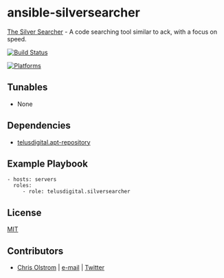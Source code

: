 # ansible-silversearcher

[The Silver Searcher](https://github.com/ggreer/the_silver_searcher) - A code searching tool similar to ack, with a focus on speed.


[![Build Status](https://travis-ci.org/telusdigital/ansible-silversearcher.svg?branch=master)](https://travis-ci.org/telusdigital/ansible-silversearcher)

[![Platforms](http://img.shields.io/badge/platforms-ubuntu-lightgrey.svg?style=flat)](#)

Tunables
--------
* None

Dependencies
------------
* [telusdigital.apt-repository](https://github.com/telusdigital/ansible-apt-repository/)

Example Playbook
----------------
    - hosts: servers
      roles:
         - role: telusdigital.silversearcher

License
-------
[MIT](https://tldrlegal.com/license/mit-license)

Contributors
------------
* [Chris Olstrom](https://colstrom.github.io/) | [e-mail](mailto:chris@olstrom.com) | [Twitter](https://twitter.com/ChrisOlstrom)
